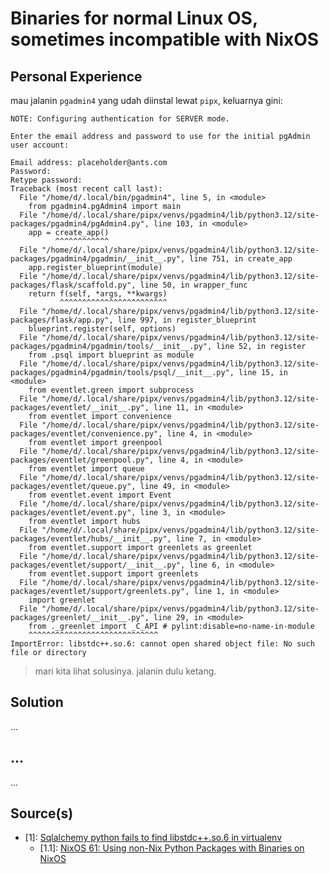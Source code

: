 # Binaries for normal Linux OS, sometimes incompatible with NixOS

## Personal Experience

mau jalanin `pgadmin4` yang udah diinstal lewat `pipx`, keluarnya gini:

```
NOTE: Configuring authentication for SERVER mode.

Enter the email address and password to use for the initial pgAdmin user account:

Email address: placeholder@ants.com
Password: 
Retype password:
Traceback (most recent call last):
  File "/home/d/.local/bin/pgadmin4", line 5, in <module>
    from pgadmin4.pgAdmin4 import main
  File "/home/d/.local/share/pipx/venvs/pgadmin4/lib/python3.12/site-packages/pgadmin4/pgAdmin4.py", line 103, in <module>
    app = create_app()
          ^^^^^^^^^^^^
  File "/home/d/.local/share/pipx/venvs/pgadmin4/lib/python3.12/site-packages/pgadmin4/pgadmin/__init__.py", line 751, in create_app
    app.register_blueprint(module)
  File "/home/d/.local/share/pipx/venvs/pgadmin4/lib/python3.12/site-packages/flask/scaffold.py", line 50, in wrapper_func
    return f(self, *args, **kwargs)
           ^^^^^^^^^^^^^^^^^^^^^^^^
  File "/home/d/.local/share/pipx/venvs/pgadmin4/lib/python3.12/site-packages/flask/app.py", line 997, in register_blueprint
    blueprint.register(self, options)
  File "/home/d/.local/share/pipx/venvs/pgadmin4/lib/python3.12/site-packages/pgadmin4/pgadmin/tools/__init__.py", line 52, in register
    from .psql import blueprint as module
  File "/home/d/.local/share/pipx/venvs/pgadmin4/lib/python3.12/site-packages/pgadmin4/pgadmin/tools/psql/__init__.py", line 15, in <module>
    from eventlet.green import subprocess
  File "/home/d/.local/share/pipx/venvs/pgadmin4/lib/python3.12/site-packages/eventlet/__init__.py", line 11, in <module>
    from eventlet import convenience
  File "/home/d/.local/share/pipx/venvs/pgadmin4/lib/python3.12/site-packages/eventlet/convenience.py", line 4, in <module>
    from eventlet import greenpool
  File "/home/d/.local/share/pipx/venvs/pgadmin4/lib/python3.12/site-packages/eventlet/greenpool.py", line 4, in <module>
    from eventlet import queue
  File "/home/d/.local/share/pipx/venvs/pgadmin4/lib/python3.12/site-packages/eventlet/queue.py", line 49, in <module>
    from eventlet.event import Event
  File "/home/d/.local/share/pipx/venvs/pgadmin4/lib/python3.12/site-packages/eventlet/event.py", line 3, in <module>
    from eventlet import hubs
  File "/home/d/.local/share/pipx/venvs/pgadmin4/lib/python3.12/site-packages/eventlet/hubs/__init__.py", line 7, in <module>
    from eventlet.support import greenlets as greenlet
  File "/home/d/.local/share/pipx/venvs/pgadmin4/lib/python3.12/site-packages/eventlet/support/__init__.py", line 6, in <module>
    from eventlet.support import greenlets
  File "/home/d/.local/share/pipx/venvs/pgadmin4/lib/python3.12/site-packages/eventlet/support/greenlets.py", line 1, in <module>
    import greenlet
  File "/home/d/.local/share/pipx/venvs/pgadmin4/lib/python3.12/site-packages/greenlet/__init__.py", line 29, in <module>
    from ._greenlet import _C_API # pylint:disable=no-name-in-module
    ^^^^^^^^^^^^^^^^^^^^^^^^^^^^^
ImportError: libstdc++.so.6: cannot open shared object file: No such file or directory
```

> mari kita lihat solusinya. jalanin dulu ketang.

## Solution

...

## ...

...

## Source(s)

- [1]: [Sqlalchemy python fails to find libstdc++.so.6 in virtualenv](https://discourse.nixos.org/t/sqlalchemy-python-fails-to-find-libstdc-so-6-in-virtualenv/38153)
  - [1.1]: [NixOS 61: Using non-Nix Python Packages with Binaries on NixOS](https://github.com/mcdonc/.nixconfig/blob/e7885ad18b7980f221e59a21c91b8eb02795b541/videos/pydev/script.rst)
